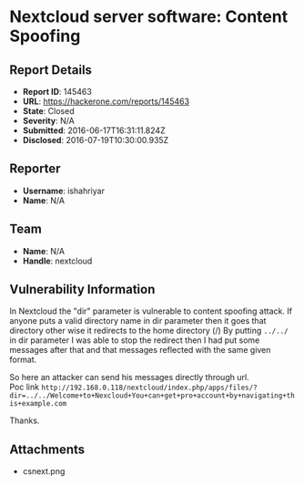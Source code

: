 # Nextcloud server software: Content Spoofing

## Report Details
- **Report ID**: 145463
- **URL**: https://hackerone.com/reports/145463
- **State**: Closed
- **Severity**: N/A
- **Submitted**: 2016-06-17T16:31:11.824Z
- **Disclosed**: 2016-07-19T10:30:00.935Z

## Reporter
- **Username**: ishahriyar
- **Name**: N/A

## Team
- **Name**: N/A
- **Handle**: nextcloud

## Vulnerability Information
In Nextcloud the "dir" parameter is vulnerable to content spoofing attack.
If anyone puts a valid directory name in dir parameter then it goes that directory other wise it redirects
to the home directory (/)
By putting `../../` in dir parameter I was able to stop the redirect then I had put some messages after that and that messages reflected with the same given format.

So here an  attacker can send his messages directly through url.  
Poc link
`http://192.168.0.118/nextcloud/index.php/apps/files/?dir=../../Welcome+to+Nexcloud+You+can+get+pro+account+by+navigating+this+example.com`

Thanks.

## Attachments
- csnext.png
